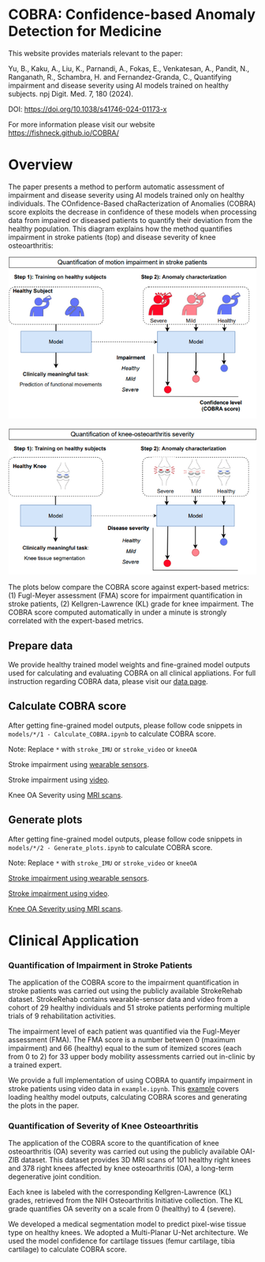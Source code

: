 
# COBRA: Confidence-based Anomaly Detection for Medicine


This website provides materials relevant to the paper:

Yu, B., Kaku, A., Liu, K., Parnandi, A., Fokas, E., Venkatesan, A., Pandit, N., Ranganath, R., Schambra, H. and Fernandez-Granda, C., Quantifying impairment and disease severity using AI models trained on healthy subjects. npj Digit. Med. 7, 180 (2024). 

DOI: https://doi.org/10.1038/s41746-024-01173-x

For more information please visit our website https://fishneck.github.io/COBRA/

# Overview


The paper presents a method to perform automatic assessment of impairment and disease severity using AI models trained only on healthy individuals. The COnfidence-Based chaRacterization of Anomalies (COBRA) score exploits the decrease in confidence of these models when processing data from impaired or diseased patients to quantify their deviation from the healthy population. This diagram explains how the method quantifies impairment in stroke patients (top) and disease severity of knee osteoarthritis:

![plot](https://github.com/fishneck/COBRA/blob/main/COBRA-Overview-Stroke.png)

![plot](https://github.com/fishneck/COBRA/blob/main/COBRA-Overview-KneeOA.png)

The plots below compare the COBRA score against expert-based metrics: (1) Fugl-Meyer assessment (FMA) score for impairment quantification in stroke patients, (2) Kellgren-Lawrence (KL) grade for knee impairment. The COBRA score computed automatically in under a minute is strongly correlated with the expert-based metrics.


## Prepare data 

We provide healthy trained model weights and fine-grained model outputs used for calculating and evaluating COBRA on all clinical appliations. For full instruction regarding COBRA data, please visit our [data page](https://github.com/fishneck/COBRA/tree/main/data).




## Calculate COBRA score

After getting fine-grained model outputs, please follow code snippets in `models/*/1 - Calculate_COBRA.ipynb` to calculate COBRA score. 

Note: Replace `*` with `stroke_IMU` or `stroke_video` or `kneeOA` 

Stroke impairment using [wearable sensors](https://github.com/fishneck/COBRA/tree/main/models/stroke_IMU/).

Stroke impairment using [video](https://github.com/fishneck/COBRA/tree/main/models/stroke_video/).

Knee OA Severity using [MRI scans](https://github.com/fishneck/COBRA/tree/main/models/kneeOA/).



## Generate plots

After getting fine-grained model outputs, please follow code snippets in `models/*/2 - Generate_plots.ipynb` to calculate COBRA score. 

Note: Replace `*` with `stroke_IMU` or `stroke_video` or `kneeOA` 

[Stroke impairment using wearable sensors](https://github.com/fishneck/COBRA/tree/main/models/stroke_IMU/).

[Stroke impairment using video](https://github.com/fishneck/COBRA/tree/main/models/stroke_video/).

[Knee OA Severity using MRI scans](https://github.com/fishneck/COBRA/tree/main/models/kneeOA/).




# Clinical Application

### Quantification of Impairment in Stroke Patients

The application of the COBRA score to the impairment quantification in stroke patients was carried out using the publicly available StrokeRehab dataset. StrokeRehab contains wearable-sensor data and video from a cohort of 29 healthy individuals and 51 stroke patients performing multiple trials of 9 rehabilitation activities.

The impairment level of each patient was quantified via the Fugl-Meyer assessment (FMA). The FMA score is a number between 0 (maximum impairment) and 66 (healthy) equal to the sum of itemized scores (each from 0 to 2) for 33 upper body mobility assessments carried out in-clinic by a trained expert.

We provide a full implementation of using COBRA to quantify impairment in stroke patients using video data in `example.ipynb`. This [example](https://github.com/fishneck/COBRA/blob/main/example.ipynb) covers loading healthy model outputs, calculating COBRA scores and generating the plots in the paper.


### Quantification of Severity of Knee Osteoarthritis

The application of the COBRA score to the quantification of knee osteoarthritis (OA) severity was carried out using the publicly available OAI-ZIB dataset. This dataset provides 3D MRI scans of 101 healthy right knees and 378 right knees affected by knee osteoarthritis (OA), a long-term degenerative joint condition.


Each knee is labeled with the corresponding Kellgren-Lawrence (KL) grades, retrieved from the NIH Osteoarthritis Initiative collection. The KL grade quantifies OA severity on a scale from 0 (healthy) to 4 (severe).

We developed a medical segmentation model to predict pixel-wise tissue type on healthy knees. We adopted a Multi-Planar U-Net architecture. We used the model confidence for cartilage tissues (femur cartilage, tibia cartilage) to calculate COBRA score. 
